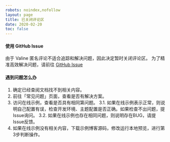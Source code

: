 ```yaml
---
robots: noindex,nofollow
layout: page
title: 已关闭评论区
date: 2020-02-20
toc: false
---
```


#### 使用 GitHub Issue

由于 Valine 匿名评论不适合追踪和解决问题，因此决定暂时关闭评论区。
为了精准高效解决问题，请前往 <btn>[GitHub Issue](https://github.com/xaoxuu/hexo-theme-volantis/issues/)</btn>


#### 遇到问题怎么办

1. 确定已经查阅文档找不到相关内容。
2. 前往「常见问题」页面，查看是否有解决方案。
3. 访问在线示例，查看是否具有相同第问题。
  3.1. 如果在线示例表示正常，则说明自己配置有误，检查开发环境、主题配置是否正确。如果检查不出问题，提Issue询问。
  3.2. 如果在线示例也存在相同问题，则说明存在BUG，请提Issue反馈。
4. 如果在线示例没有相关内容，下载示例博客源码，修改运行本地预览，进行第3步判断操作。
